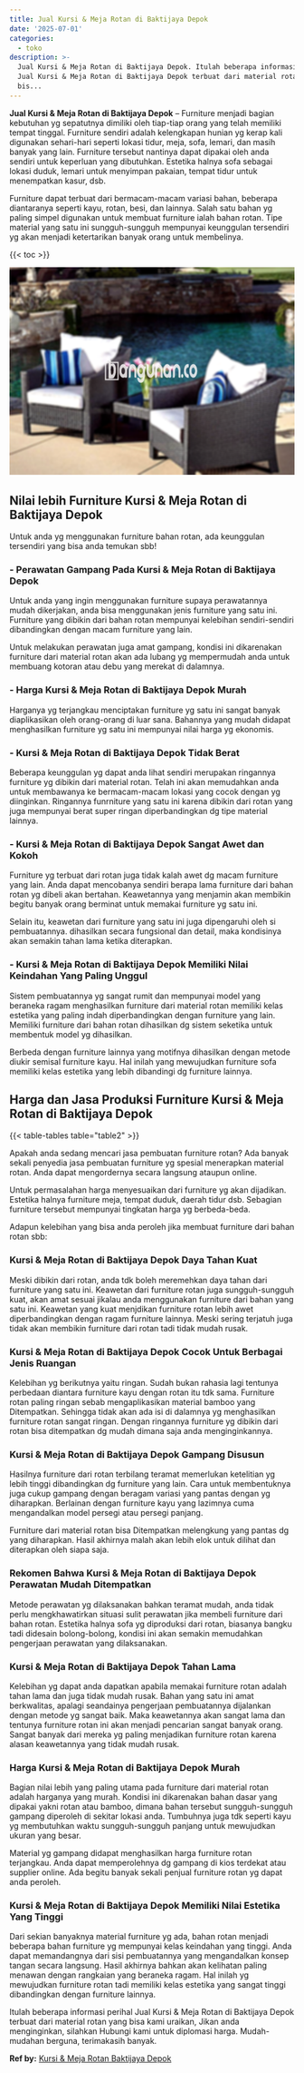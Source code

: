 ```yaml
---
title: Jual Kursi & Meja Rotan di Baktijaya Depok
date: '2025-07-01'
categories:
  - toko
description: >-
  Jual Kursi & Meja Rotan di Baktijaya Depok. Itulah beberapa informasi perihal
  Jual Kursi & Meja Rotan di Baktijaya Depok terbuat dari material rotan yang
  bis...
---
```


**Jual Kursi & Meja Rotan di Baktijaya Depok** – Furniture menjadi bagian kebutuhan yg sepatutnya dimiliki oleh tiap-tiap orang yang telah memiliki tempat tinggal. Furniture sendiri adalah kelengkapan hunian yg kerap kali digunakan sehari-hari seperti lokasi tidur, meja, sofa, lemari, dan masih banyak yang lain. Furniture tersebut nantinya dapat dipakai oleh anda sendiri untuk keperluan yang dibutuhkan. Estetika halnya sofa sebagai lokasi duduk, lemari untuk menyimpan pakaian, tempat tidur untuk menempatkan kasur, dsb.

Furniture dapat terbuat dari bermacam-macam variasi bahan, beberapa diantaranya seperti kayu, rotan, besi, dan lainnya. Salah satu bahan yg paling simpel digunakan untuk membuat furniture ialah bahan rotan. Tipe material yang satu ini sungguh-sungguh mempunyai keunggulan tersendiri yg akan menjadi ketertarikan banyak orang untuk membelinya.

{{< toc >}}

![Jual Kursi & Meja Rotan di Baktijaya Depok](/images/kursi-meja-rotan-murah11.png)

## Nilai lebih Furniture Kursi & Meja Rotan di Baktijaya Depok

Untuk anda yg menggunakan furniture bahan rotan, ada keunggulan tersendiri yang bisa anda temukan sbb!

### \- Perawatan Gampang Pada Kursi & Meja Rotan di Baktijaya Depok

Untuk anda yang ingin menggunakan furniture supaya perawatannya mudah dikerjakan, anda bisa menggunakan jenis furniture yang satu ini. Furniture yang dibikin dari bahan rotan mempunyai kelebihan sendiri-sendiri dibandingkan dengan macam furniture yang lain.

Untuk melakukan perawatan juga amat gampang, kondisi ini dikarenakan furniture dari material rotan akan ada lubang yg mempermudah anda untuk membuang kotoran atau debu yang merekat di dalamnya.

### \- Harga Kursi & Meja Rotan di Baktijaya Depok Murah

Harganya yg terjangkau menciptakan furniture yg satu ini sangat banyak diaplikasikan oleh orang-orang di luar sana. Bahannya yang mudah didapat menghasilkan furniture yg satu ini mempunyai nilai harga yg ekonomis.

### \- Kursi & Meja Rotan di Baktijaya Depok Tidak Berat

Beberapa keunggulan yg dapat anda lihat sendiri merupakan ringannya furniture yg dibikin dari material rotan. Telah ini akan memudahkan anda untuk membawanya ke bermacam-macam lokasi yang cocok dengan yg diinginkan. Ringannya funrniture yang satu ini karena dibikin dari rotan yang juga mempunyai berat super ringan diperbandingkan dg tipe material lainnya.

### \- Kursi & Meja Rotan di Baktijaya Depok Sangat Awet dan Kokoh

Furniture yg terbuat dari rotan juga tidak kalah awet dg macam furniture yang lain. Anda dapat mencobanya sendiri berapa lama furniture dari bahan rotan yg dibeli akan bertahan. Keawetannya yang menjamin akan membikin begitu banyak orang berminat untuk memakai furniture yg satu ini.

Selain itu, keawetan dari furniture yang satu ini juga dipengaruhi oleh si pembuatannya. dihasilkan secara fungsional dan detail, maka kondisinya akan semakin tahan lama ketika diterapkan.

### \- Kursi & Meja Rotan di Baktijaya Depok Memiliki Nilai Keindahan Yang Paling Unggul

Sistem pembuatannya yg sangat rumit dan mempunyai model yang beraneka ragam menghasilkan furniture dari material rotan memiliki kelas estetika yang paling indah diperbandingkan dengan furniture yang lain. Memiliki furniture dari bahan rotan dihasilkan dg sistem seketika untuk membentuk model yg dihasilkan.

Berbeda dengan furniture lainnya yang motifnya dihasilkan dengan metode diukir semisal furniture kayu. Hal inilah yang mewujudkan furniture sofa memiliki kelas estetika yang lebih dibandingi dg furniture lainnya.

## Harga dan Jasa Produksi Furniture Kursi & Meja Rotan di Baktijaya Depok

{{< table-tables table="table2" >}}

Apakah anda sedang mencari jasa pembuatan furniture rotan? Ada banyak sekali penyedia jasa pembuatan furniture yg spesial menerapkan material rotan. Anda dapat mengordernya secara langsung ataupun online.

Untuk permasalahan harga menyesuaikan dari furniture yg akan dijadikan. Estetika halnya furniture meja, tempat duduk, daerah tidur dsb. Sebagian furniture tersebut mempunyai tingkatan harga yg berbeda-beda.

Adapun kelebihan yang bisa anda peroleh jika membuat furniture dari bahan rotan sbb:

### Kursi & Meja Rotan di Baktijaya Depok Daya Tahan Kuat

Meski dibikin dari rotan, anda tdk boleh meremehkan daya tahan dari furniture yang satu ini. Keawetan dari furniture rotan juga sungguh-sungguh kuat, akan amat sesuai jikalau anda menggunakan furniture dari bahan yang satu ini. Keawetan yang kuat menjdikan furniture rotan lebih awet diperbandingkan dengan ragam furniture lainnya. Meski sering terjatuh juga tidak akan membikin furniture dari rotan tadi tidak mudah rusak.

### Kursi & Meja Rotan di Baktijaya Depok Cocok Untuk Berbagai Jenis Ruangan

Kelebihan yg berikutnya yaitu ringan. Sudah bukan rahasia lagi tentunya perbedaan diantara furniture kayu dengan rotan itu tdk sama. Furniture rotan paling ringan sebab mengaplikasikan material bamboo yang Ditempatkan. Sehingga tidak akan ada isi di dalamnya yg menghasilkan furniture rotan sangat ringan. Dengan ringannya furniture yg dibikin dari rotan bisa ditempatkan dg mudah dimana saja anda menginginkannya.

### Kursi & Meja Rotan di Baktijaya Depok Gampang Disusun

Hasilnya furniture dari rotan terbilang teramat memerlukan ketelitian yg lebih tinggi dibandingkan dg furniture yang lain. Cara untuk membentuknya juga cukup gampang dengan beragam variasi yang pantas dengan yg diharapkan. Berlainan dengan furniture kayu yang lazimnya cuma mengandalkan model persegi atau persegi panjang.

Furniture dari material rotan bisa Ditempatkan melengkung yang pantas dg yang diharapkan. Hasil akhirnya malah akan lebih elok untuk dilihat dan diterapkan oleh siapa saja.

### Rekomen Bahwa Kursi & Meja Rotan di Baktijaya Depok Perawatan Mudah Ditempatkan

Metode perawatan yg dilaksanakan bahkan teramat mudah, anda tidak perlu mengkhawatirkan situasi sulit perawatan jika membeli furniture dari bahan rotan. Estetika halnya sofa yg diproduksi dari rotan, biasanya bangku tadi didesain bolong-bolong, kondisi ini akan semakin memudahkan pengerjaan perawatan yang dilaksanakan.

### Kursi & Meja Rotan di Baktijaya Depok Tahan Lama

Kelebihan yg dapat anda dapatkan apabila memakai furniture rotan adalah tahan lama dan juga tidak mudah rusak. Bahan yang satu ini amat berkwalitas, apalagi seandainya pengerjaan pembuatannya dijalankan dengan metode yg sangat baik. Maka keawetannya akan sangat lama dan tentunya furniture rotan ini akan menjadi pencarian sangat banyak orang. Sangat banyak dari mereka yg paling menjadikan furniture rotan karena alasan keawetannya yang tidak mudah rusak.

### Harga Kursi & Meja Rotan di Baktijaya Depok Murah

Bagian nilai lebih yang paling utama pada furniture dari material rotan adalah harganya yang murah. Kondisi ini dikarenakan bahan dasar yang dipakai yakni rotan atau bamboo, dimana bahan tersebut sungguh-sungguh gampang diperoleh di sekitar lokasi anda. Tumbuhnya juga tdk seperti kayu yg membutuhkan waktu sungguh-sungguh panjang untuk mewujudkan ukuran yang besar.

Material yg gampang didapat menghasilkan harga furniture rotan terjangkau. Anda dapat memperolehnya dg gampang di kios terdekat atau supplier online. Ada begitu banyak sekali penjual furniture rotan yg dapat anda peroleh.

### Kursi & Meja Rotan di Baktijaya Depok Memiliki Nilai Estetika Yang Tinggi

Dari sekian banyaknya material furniture yg ada, bahan rotan menjadi beberapa bahan furniture yg mempunyai kelas keindahan yang tinggi. Anda dapat memandangnya dari sisi pembuatannya yang mengandalkan konsep tangan secara langsung. Hasil akhirnya bahkan akan kelihatan paling menawan dengan rangkaian yang beraneka ragam. Hal inilah yg mewujudkan furniture rotan tadi memiliki kelas estetika yang sangat tinggi dibandingkan dengan furniture lainnya.

Itulah beberapa informasi perihal Jual Kursi & Meja Rotan di Baktijaya Depok terbuat dari material rotan yang bisa kami uraikan, Jikan anda menginginkan, silahkan Hubungi kami untuk diplomasi harga. Mudah-mudahan berguna, terimakasih banyak.

**Ref by:** [Kursi & Meja Rotan Baktijaya Depok](https://id.wikipedia.org/wiki/Kursi)
